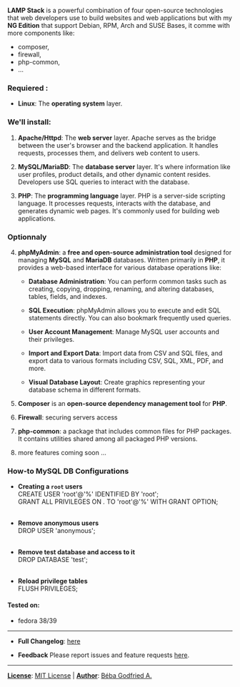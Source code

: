 **LAMP Stack** is a powerful combination of four open-source technologies that web developers use to build websites and web applications but with my **NG Edition** that support Debian, RPM, Arch and SUSE Bases, it comme with more components like:
- composer,
- firewall,
- php-common,
- ...

### Requiered :
- **Linux**: The **operating system** layer.

### We'll install:
1. **Apache/Httpd**: The **web server** layer. Apache serves as the bridge between the user's browser and the backend application. It handles requests, processes them, and delivers web content to users.

2. **MySQL/MariaBD**: The **database server** layer. It's where information like user profiles, product details, and other dynamic content resides. Developers use SQL queries to interact with the database.

3. **PHP**: The **programming language** layer. PHP is a server-side scripting language. It processes requests, interacts with the database, and generates dynamic web pages. It's commonly used for building web applications.

### Optionnaly
4. **phpMyAdmin**: a **free and open-source administration tool** designed for managing **MySQL** and **MariaDB** databases. Written primarily in **PHP**, it provides a web-based interface for various database operations like:

    - **Database Administration**: You can perform common tasks such as creating, copying, dropping, renaming, and altering databases, tables, fields, and indexes.

    - **SQL Execution**: phpMyAdmin allows you to execute and edit SQL statements directly. You can also bookmark frequently used queries.

    - **User Account Management**: Manage MySQL user accounts and their privileges.

    - **Import and Export Data**: Import data from CSV and SQL files, and export data to various formats including CSV, SQL, XML, PDF, and more.

    - **Visual Database Layout**: Create graphics representing your database schema in different formats.

5. **Composer** is an **open-source dependency management tool** for **PHP**.

6. **Firewall**: securing servers access

7. **php-common**: a package that includes common files for PHP packages. It contains utilities shared among all packaged PHP versions.

8. more features coming soon ...

### How-to MySQL DB Configurations

- **Creating a `root` users** <br>
CREATE USER 'root'@'%' IDENTIFIED BY 'root'; <br>
GRANT ALL PRIVILEGES ON *.* TO 'root'@'%' WITH GRANT OPTION;
<br><br>

- **Remove anonymous users** <br>
DROP USER 'anonymous';
<br><br>

- **Remove test database and access to it** <br>
DROP DATABASE 'test';
<br><br>

- **Reload privilege tables** <br>
FLUSH PRIVILEGES;

#### Tested on:
- fedora 38/39

<hr>

- **Full Changelog**: [here](https://github.com/bebagodfried/lampp-ng/commit/1d95bf51f8ab33015e3b37d0c8903aad6dca2e43)

- **Feedback** 
Please report issues and feature requests [here](https://github.com/bebagodfried/lampp-ng/issues).

<hr>

**<u>License</u>**: [MIT License](https://github.com/bebagodfried/lampp-ng/blob/3818009932ae7276ab021e1eff83153924948cf3/license) |
**<u>Author</u>**: [Béba Godfried A.](dev@bebagodfried.com)
